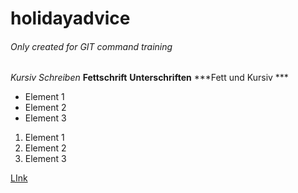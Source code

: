 # holidayadvice
###### Only created for GIT command training
*Kursiv Schreiben*
**Fettschrift**
__Unterschriften__
***Fett und Kursiv ***


- Element 1
- Element 2
- Element 3

1. Element 1
2. Element 2
3. Element 3

[LInk](https://google.com)
